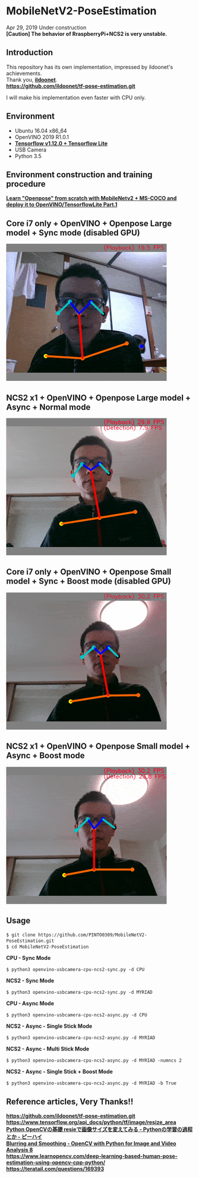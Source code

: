 # MobileNetV2-PoseEstimation

Apr 29, 2019 Under construction  
**[Caution] The behavior of RraspberryPi+NCS2 is very unstable.**

## Introduction
This repository has its own implementation, impressed by ildoonet's achievements.  
Thank you, **[ildoonet](https://github.com/ildoonet)**.  
**https://github.com/ildoonet/tf-pose-estimation.git**  
  
I will make his implementation even faster with CPU only.  

## Environment
- Ubuntu 16.04 x86_64
- OpenVINO 2019 R1.0.1
- **[Tensorflow v1.12.0 + Tensorflow Lite](https://github.com/PINTO0309/Tensorflow-bin.git)**
- USB Camera
- Python 3.5

## Environment construction and training procedure
**[Learn "Openpose" from scratch with MobileNetv2 + MS-COCO and deploy it to OpenVINO/TensorflowLite Part.1](https://qiita.com/PINTO/items/2316882e18715c6f138c)**  

## Core i7 only + OpenVINO + Openpose Large model + Sync mode (disabled GPU)
![01](media/01.gif)  
## NCS2 x1 + OpenVINO + Openpose Large model + Async + Normal mode
![02](media/02.gif)  
## Core i7 only + OpenVINO + Openpose Small model + Sync + Boost mode (disabled GPU)
![03](media/03.gif)  
## NCS2 x1 + OpenVINO + Openpose Small model + Async + Boost mode
![04](media/04.gif)  

## Usage
```console
$ git clone https://github.com/PINTO0309/MobileNetV2-PoseEstimation.git
$ cd MobileNetV2-PoseEstimation
```
**CPU - Sync Mode**  
```console
$ python3 openvino-usbcamera-cpu-ncs2-sync.py -d CPU
```
**NCS2 - Sync Mode**  
```console
$ python3 openvino-usbcamera-cpu-ncs2-sync.py -d MYRIAD
```
  
**CPU - Async Mode**  
```console
$ python3 openvino-usbcamera-cpu-ncs2-async.py -d CPU
```
**NCS2 - Async - Single Stick Mode**  
```console
$ python3 openvino-usbcamera-cpu-ncs2-async.py -d MYRIAD
```
**NCS2 - Async - Multi Stick Mode**  
```console
$ python3 openvino-usbcamera-cpu-ncs2-async.py -d MYRIAD -numncs 2
```
**NCS2 - Async - Single Stick + Boost Mode**  
```console
$ python3 openvino-usbcamera-cpu-ncs2-async.py -d MYRIAD -b True
```
## Reference articles, Very Thanks!!
**https://github.com/ildoonet/tf-pose-estimation.git**  
**https://www.tensorflow.org/api_docs/python/tf/image/resize_area**  
**[Python OpenCVの基礎 resieで画像サイズを変えてみる - Pythonの学習の過程とか - ピーハイ](http://peaceandhilightandpython.hatenablog.com/entry/2016/01/09/214333)**  
**[Blurring and Smoothing - OpenCV with Python for Image and Video Analysis 8](https://youtu.be/sARklx6sgDk?t=228)**  
**https://www.learnopencv.com/deep-learning-based-human-pose-estimation-using-opencv-cpp-python/**  
**https://teratail.com/questions/169393**  
